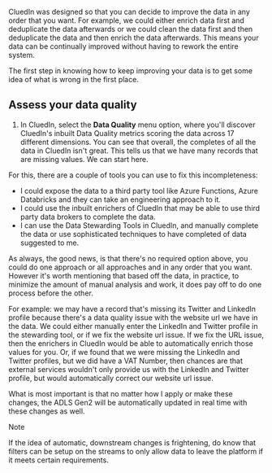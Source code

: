 CluedIn was designed so that you can decide to improve the data in any order that you want. For example, we could either enrich data first and deduplicate the data afterwards or we could clean the data first and then deduplicate the data and then enrich the data afterwards. This means your data can be continually improved without having to rework the entire system.

The first step in knowing how to keep improving your data is to get some idea of what is wrong in the first place.

## Assess your data quality

1. In CluedIn, select the **Data Quality** menu option, where you'll discover CluedIn's inbuilt Data Quality metrics scoring the data across 17 different dimensions. You can see that overall, the completes of all the data in CluedIn isn't great. This tells us that we have many records that are missing values. We can start here.

For this, there are a couple of tools you can use to fix this incompleteness:

* I could expose the data to a third party tool like Azure Functions, Azure Databricks and they can take an engineering approach to it.
* I could use the inbuilt enrichers of CluedIn that may be able to use third party data brokers to complete the data.
* I can use the Data Stewarding Tools in CluedIn, and manually complete the data or use sophisticated techniques to have completed of data suggested to me.

As always, the good news, is that there's no required option above, you could do one approach or all approaches and in any order that you want. However it's worth mentioning that based off the data, in practice, to minimize the amount of manual analysis and work, it does pay off to do one process before the other.

For example: we may have a record that's missing its Twitter and LinkedIn profile because there's a data quality issue with the website url we have in the data. We could either manually enter the LinkedIn and Twitter profile in the stewarding tool, or if we fix the website url issue. If we fix the URL issue, then the enrichers in CluedIn would be able to automatically enrich those values for you. Or, if we found that we were missing the LinkedIn and Twitter profiles, but we did have a VAT Number, then chances are that external services wouldn't only provide us with the LinkedIn and Twitter profile, but would automatically correct our website url issue.

What is most important is that no matter how I apply or make these changes, the ADLS Gen2 will be automatically updated in real time with these changes as well.

>[!NOTE] 
> If the idea of automatic, downstream changes is frightening, do know that filters can be setup on the streams to only allow data to leave the platform if it meets certain requirements. 